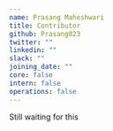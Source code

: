 ```yaml
---
name: Prasang Maheshwari
title: Contributor
github: Prasang023
twitter: ""
linkedin: ""
slack: ""
joining_date: ""
core: false
intern: false
operations: false
---
```


Still waiting for this
